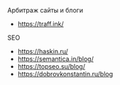 Арбитраж сайты и блоги

* https://traff.ink/

SEO

* https://haskin.ru/
* https://semantica.in/blog/
* https://topseo.su/blog/
* https://dobrovkonstantin.ru/blog
